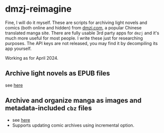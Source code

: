 # dmzj-reimagine
Fine, I will do it myself. These are scripts for archiving light novels and comics (both online and hidden) from [dmzj.com](dmzj.com), a popular Chinese translated manga site. There are fully usable 3rd party apps for `dmzj` and it's much more useful for most people. I write these just for researching purposes. The API keys are not released, you may find it by decompiling its app yourself.

Working as for April 2024.


## Archive light novels as EPUB files
see [here](./epubMaker.js)

## Archive and organize manga as images and metadata-included `cbz` files
- see [here](./comicArchiver.js)
- Supports updating comic archives using incremental option.

